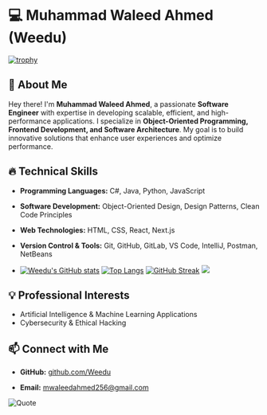 # 💻 Muhammad Waleed Ahmed (Weedu)
[![trophy](https://github-profile-trophy.vercel.app/?username=weedu230&theme=onedark)](https://github.com/ryo-ma/github-profile-trophy)
## 🚀 About Me
Hey there! I'm **Muhammad Waleed Ahmed**, a passionate **Software Engineer** with expertise in developing scalable, efficient, and high-performance applications. I specialize in **Object-Oriented Programming, Frontend Development, and Software Architecture**. My goal is to build innovative solutions that enhance user experiences and optimize performance.

## 🔥 Technical Skills
- **Programming Languages:** C#, Java, Python, JavaScript
- **Software Development:** Object-Oriented Design, Design Patterns, Clean Code Principles
- **Web Technologies:** HTML, CSS, React, Next.js
- **Version Control & Tools:** Git, GitHub, GitLab, VS Code, IntelliJ, Postman, NetBeans

- [![Weedu's GitHub stats](https://github-readme-stats.vercel.app/api?username=weedu230&show_icons=true&theme=onedark)](https://github.com/anuraghazra/github-readme-stats)
[![Top Langs](https://github-readme-stats.vercel.app/api/top-langs/?username=weedu230&layout=compact&theme=onedark)](https://github.com/anuraghazra/github-readme-stats)
[![GitHub Streak](https://streak-stats.demolab.com/?user=weedu230&theme=onedark)](https://github.com/DenverCoder1/github-readme-streak-stats)
![](https://komarev.com/ghpvc/?username=weedu230&color=blue)
## 💡 Professional Interests
- Artificial Intelligence & Machine Learning Applications
- Cybersecurity & Ethical Hacking

## 📫 Connect with Me
- **GitHub:** [github.com/Weedu](#)

- **Email:** mwaleedahmed256@gmail.com



![Quote](https://quotes-github-readme.vercel.app/api?type=horizontal&theme=onedark)


